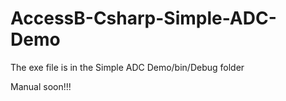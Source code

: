 # AccessB-Csharp-Simple-ADC-Demo
The exe file is in the Simple ADC Demo/bin/Debug folder

Manual soon!!!
